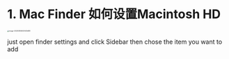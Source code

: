 # 1. Mac Finder 如何设置Macintosh HD

<img src="/Users/junyiyang/Library/Application Support/typora-user-images/image-20230806000925488.png" alt="image-20230806000925488" style="zoom:25%;" />

just open finder settings and click Sidebar then chose the item you want to add 